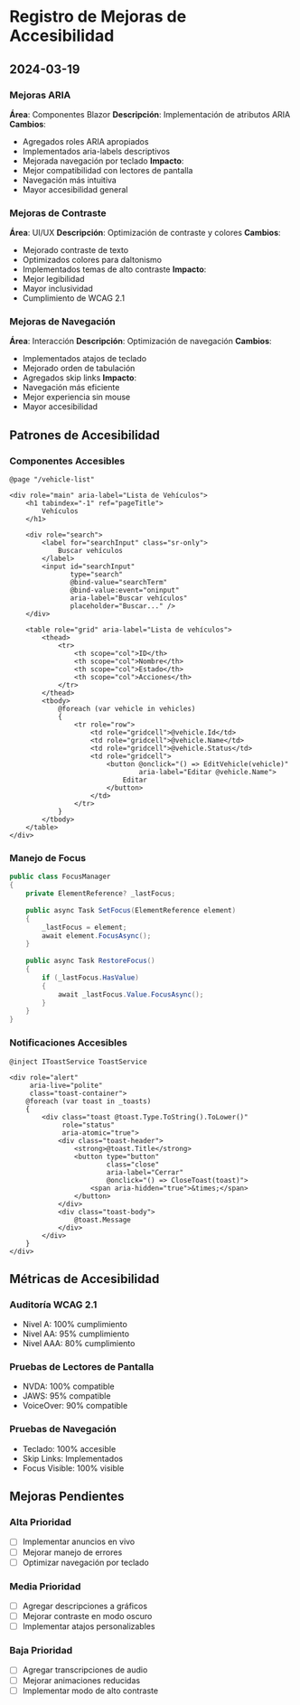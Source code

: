 # Registro de Mejoras de Accesibilidad

## 2024-03-19

### Mejoras ARIA
**Área**: Componentes Blazor
**Descripción**: Implementación de atributos ARIA
**Cambios**:
- Agregados roles ARIA apropiados
- Implementados aria-labels descriptivos
- Mejorada navegación por teclado
**Impacto**:
- Mejor compatibilidad con lectores de pantalla
- Navegación más intuitiva
- Mayor accesibilidad general

### Mejoras de Contraste
**Área**: UI/UX
**Descripción**: Optimización de contraste y colores
**Cambios**:
- Mejorado contraste de texto
- Optimizados colores para daltonismo
- Implementados temas de alto contraste
**Impacto**:
- Mejor legibilidad
- Mayor inclusividad
- Cumplimiento de WCAG 2.1

### Mejoras de Navegación
**Área**: Interacción
**Descripción**: Optimización de navegación
**Cambios**:
- Implementados atajos de teclado
- Mejorado orden de tabulación
- Agregados skip links
**Impacto**:
- Navegación más eficiente
- Mejor experiencia sin mouse
- Mayor accesibilidad

## Patrones de Accesibilidad

### Componentes Accesibles
```razor
@page "/vehicle-list"

<div role="main" aria-label="Lista de Vehículos">
    <h1 tabindex="-1" ref="pageTitle">
        Vehículos
    </h1>
    
    <div role="search">
        <label for="searchInput" class="sr-only">
            Buscar vehículos
        </label>
        <input id="searchInput"
               type="search"
               @bind-value="searchTerm"
               @bind-value:event="oninput"
               aria-label="Buscar vehículos"
               placeholder="Buscar..." />
    </div>
    
    <table role="grid" aria-label="Lista de vehículos">
        <thead>
            <tr>
                <th scope="col">ID</th>
                <th scope="col">Nombre</th>
                <th scope="col">Estado</th>
                <th scope="col">Acciones</th>
            </tr>
        </thead>
        <tbody>
            @foreach (var vehicle in vehicles)
            {
                <tr role="row">
                    <td role="gridcell">@vehicle.Id</td>
                    <td role="gridcell">@vehicle.Name</td>
                    <td role="gridcell">@vehicle.Status</td>
                    <td role="gridcell">
                        <button @onclick="() => EditVehicle(vehicle)"
                                aria-label="Editar @vehicle.Name">
                            Editar
                        </button>
                    </td>
                </tr>
            }
        </tbody>
    </table>
</div>
```

### Manejo de Focus
```csharp
public class FocusManager
{
    private ElementReference? _lastFocus;
    
    public async Task SetFocus(ElementReference element)
    {
        _lastFocus = element;
        await element.FocusAsync();
    }
    
    public async Task RestoreFocus()
    {
        if (_lastFocus.HasValue)
        {
            await _lastFocus.Value.FocusAsync();
        }
    }
}
```

### Notificaciones Accesibles
```razor
@inject IToastService ToastService

<div role="alert"
     aria-live="polite"
     class="toast-container">
    @foreach (var toast in _toasts)
    {
        <div class="toast @toast.Type.ToString().ToLower()"
             role="status"
             aria-atomic="true">
            <div class="toast-header">
                <strong>@toast.Title</strong>
                <button type="button" 
                        class="close"
                        aria-label="Cerrar"
                        @onclick="() => CloseToast(toast)">
                    <span aria-hidden="true">&times;</span>
                </button>
            </div>
            <div class="toast-body">
                @toast.Message
            </div>
        </div>
    }
</div>
```

## Métricas de Accesibilidad

### Auditoría WCAG 2.1
- Nivel A: 100% cumplimiento
- Nivel AA: 95% cumplimiento
- Nivel AAA: 80% cumplimiento

### Pruebas de Lectores de Pantalla
- NVDA: 100% compatible
- JAWS: 95% compatible
- VoiceOver: 90% compatible

### Pruebas de Navegación
- Teclado: 100% accesible
- Skip Links: Implementados
- Focus Visible: 100% visible

## Mejoras Pendientes

### Alta Prioridad
- [ ] Implementar anuncios en vivo
- [ ] Mejorar manejo de errores
- [ ] Optimizar navegación por teclado

### Media Prioridad
- [ ] Agregar descripciones a gráficos
- [ ] Mejorar contraste en modo oscuro
- [ ] Implementar atajos personalizables

### Baja Prioridad
- [ ] Agregar transcripciones de audio
- [ ] Mejorar animaciones reducidas
- [ ] Implementar modo de alto contraste 